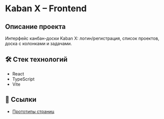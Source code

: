 # Kaban X – Frontend

## Описание проекта
Интерфейс канбан-доски Kaban X: логин/регистрация, список проектов, доска с колонками и задачами.

## 🛠️ Стек технологий
- React
- TypeScript
- Vite

## 📎 Ссылки
- [Прототипы страниц](https://www.figma.com/design/fiLNZQC7FPr4aP1qZdMdUn/soundcloud-fm?node-id=0-1&p=f&t=MWokqRtRNlciRmGm-0)
